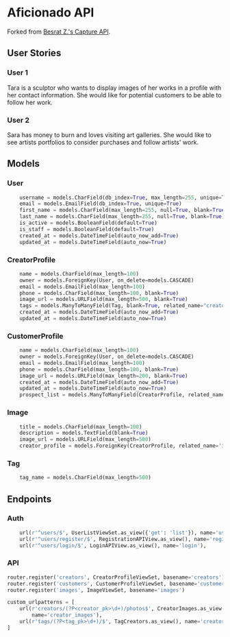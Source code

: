 # Aficionado API

Forked from [Besrat Z.'s Capture API](https://github.com/bzerehaimanot8/p4backend).

## User Stories

### User 1

Tara is a sculptor who wants to display images of her works in a profile with her contact information. She would like for potential customers to be able to follow her work.

### User 2

Sara has money to burn and loves visiting art galleries. She would like to see artists portfolios to consider purchases and follow artists' work.

## Models

### User
```python
    username = models.CharField(db_index=True, max_length=255, unique=True)
    email = models.EmailField(db_index=True, unique=True)
    first_name = models.CharField(max_length=255, null=True, blank=True)
    last_name = models.CharField(max_length=255, null=True, blank=True)
    is_active = models.BooleanField(default=True)
    is_staff = models.BooleanField(default=True)
    created_at = models.DateTimeField(auto_now_add=True)
    updated_at = models.DateTimeField(auto_now=True)
```

### CreatorProfile
```python
    name = models.CharField(max_length=100)
    owner = models.ForeignKey(User, on_delete=models.CASCADE)
    email = models.EmailField(max_length=100)
    phone = models.CharField(max_length=100, blank=True)
    image_url = models.URLField(max_length=500, blank=True)
    tags = models.ManyToManyField(Tag, blank=True, related_name="creators")
    created_at = models.DateTimeField(auto_now_add=True)
    updated_at = models.DateTimeField(auto_now=True)
```

### CustomerProfile
```python
    name = models.CharField(max_length=100)
    owner = models.ForeignKey(User, on_delete=models.CASCADE)
    email = models.EmailField(max_length=100)
    phone = models.CharField(max_length=100, blank=True)
    image_url = models.URLField(max_length=200, blank=True)
    created_at = models.DateTimeField(auto_now_add=True)
    updated_at = models.DateTimeField(auto_now=True)
    prospect_list = models.ManyToManyField(CreatorProfile, related_name='supporters', blank=True)
```

### Image
```python
    title = models.CharField(max_length=100)
    description = models.TextField(blank=True)
    image_url = models.URLField(max_length=500)
    creator_profile = models.ForeignKey(CreatorProfile, related_name='images', on_delete=models.CASCADE)
```

### Tag
```python
    tag_name = models.CharField(max_length=500)
```

## Endpoints

### Auth
```python
    url(r'^users/$', UserListViewSet.as_view({'get': 'list'}), name='user_list'),
    url(r'^users/register/$', RegistrationAPIView.as_view(), name='register'),
    url(r'^users/login/$', LoginAPIView.as_view(), name='login'),
```

### API
```python
router.register('creators', CreatorProfileViewSet, basename='creators')
router.register('customers', CustomerProfileViewSet, basename='customers')
router.register('images', ImageViewSet, basename='images')

custom_urlpatterns = [
    url(r'creators/(?P<creator_pk>\d+)/photos$', CreatorImages.as_view(),
        name='creator_images'),
    url(r'tags/(?P<tag_pk>\d+)/$', TagCreators.as_view(), name='creators_by_tag')
]
```
